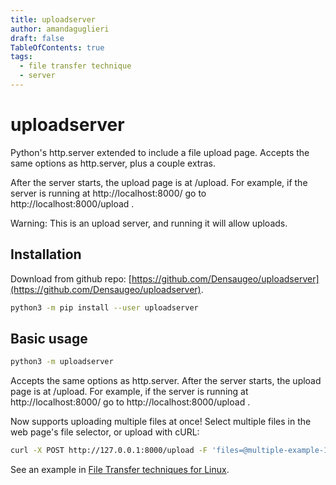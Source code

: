 ```yaml
---
title: uploadserver
author: amandaguglieri
draft: false
TableOfContents: true
tags:
  - file transfer technique
  - server
---
```


# uploadserver

Python's http.server extended to include a file upload page. Accepts the same options as http.server, plus a couple extras.

After the server starts, the upload page is at /upload. For example, if the server is running at http://localhost:8000/ go to http://localhost:8000/upload .

Warning: This is an upload server, and running it will allow uploads.

## Installation

Download from github repo: [https://github.com/Densaugeo/uploadserver](https://github.com/Densaugeo/uploadserver).

```bash
python3 -m pip install --user uploadserver
```


## Basic usage 


```bash
python3 -m uploadserver
```

Accepts the same options as http.server. After the server starts, the upload page is at /upload. For example, if the server is running at http://localhost:8000/ go to http://localhost:8000/upload .

Now supports uploading multiple files at once! Select multiple files in the web page's file selector, or upload with cURL:

```bash
curl -X POST http://127.0.0.1:8000/upload -F 'files=@multiple-example-1.txt' -F 'files=@multiple-example-2.txt'
```

See an example in [File Transfer techniques for Linux](transferring-files-techniques-linux.md).
